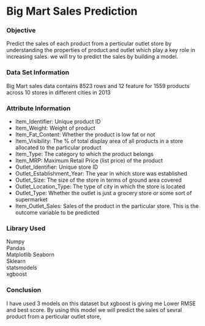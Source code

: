 
# Big Mart Sales Prediction

### Objective
Predict the sales of each product from a perticular outlet store by understanding the properties of product and outlet which play a key role in increasing sales. we will try to predict the sales by building a model.

### Data Set Information
Big Mart sales data contains 8523 rows and 12 feature for 1559 products across 10 stores in different cities in 2013 

### Attribute Information
- Item_Identifier: Unique product ID
- Item_Weight: Weight of product
- Item_Fat_Content: Whether the product is low fat or not
- Item_Visibility: The % of total display area of all products in a store allocated to the particular product
- Item_Type: The category to which the product belongs
- Item_MRP: Maximum Retail Price (list price) of the product
- Outlet_Identifier: Unique store ID
- Outlet_Establishment_Year: The year in which store was established
- Outlet_Size: The size of the store in terms of ground area covered
- Outlet_Location_Type: The type of city in which the store is located
- Outlet_Type: Whether the outlet is just a grocery store or some sort of supermarket
- Item_Outlet_Sales: Sales of the product in the particular store. This is the outcome variable to be predicted


### Library Used
Numpy  
Pandas  
Matplotlib
Seaborn  
Sklearn  
statsmodels  
xgboost

### Conclusion
I have used 3 models on this dataset but xgboost is giving me Lower RMSE and best score. By using this model we will predict the sales of sevral product from a perticular outlet store,






